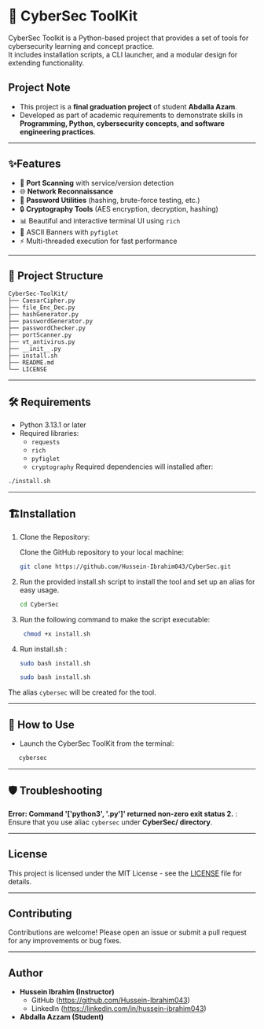 # 🔐 CyberSec ToolKit
CyberSec Toolkit is a Python-based project that provides a set of tools for cybersecurity learning and concept practice.  
It includes installation scripts, a CLI launcher, and a modular design for extending functionality.

## Project Note
- This project is a **final graduation project** of student **Abdalla Azam**.  
- Developed as part of academic requirements to demonstrate skills in **Programming, Python, cybersecurity concepts, and software engineering practices**.
---

## ✨Features
- 🚀 **Port Scanning** with service/version detection  
- 🌐 **Network Reconnaissance**  
- 🔑 **Password Utilities** (hashing, brute-force testing, etc.)  
- 🔒 **Cryptography Tools** (AES encryption, decryption, hashing)  
- 📊 Beautiful and interactive terminal UI using `rich`  
- 🎨 ASCII Banners with `pyfiglet`  
- ⚡ Multi-threaded execution for fast performance

---
## 📂 Project Structure 
```
CyberSec-ToolKit/
├── CaesarCipher.py 
├── file_Enc_Dec.py 
├── hashGenerator.py
├── passwordGenerator.py
├── passwordChecker.py
├── portScanner.py
├── vt_antivirus.py
├── __init__.py
├── install.sh 
├── README.md
└── LICENSE 
```
---
  
## 🛠️ Requirements
- Python 3.13.1 or later
- Required libraries:
  - `requests`
  - `rich`
  - `pyfiglet`
  - `cryptography`
Required dependencies will installed after:
```bash
./install.sh
```

---

## 🏗️Installation

1. Clone the Repository:

   Clone the GitHub repository to your local machine:

   ```bash
   git clone https://github.com/Hussein-Ibrahim043/CyberSec.git

2. Run the provided install.sh script to install the tool and set up an alias for easy usage.
   ```bash
   cd CyberSec
   ```
3. Run the following command to make the script executable:
   ```bash
    chmod +x install.sh
    ```
5.  Run install.sh :
    ```bash
    sudo bash install.sh
    ```
   
    ```bash
    sudo bash install.sh
    ```
   
The alias `cybersec` will be created for the tool.

---

## 🚀 How to Use
   - Launch the CyberSec ToolKit from the terminal:
```bash
   cybersec
```
     
        
---

## 🛡️ Troubleshooting

**Error: Command '['python3', '.py']' returned non-zero exit status 2.** : Ensure that you use aliac `cybersec` under **CyberSec/ directory**.

---

## License

This project is licensed under the MIT License - see the [LICENSE](LICENSE) file for details.

---

## Contributing

Contributions are welcome! Please open an issue or submit a pull request for any improvements or bug fixes.

---

## Author
- **Hussein Ibrahim (Instructor)**
  - GitHub (https://github.com/Hussein-Ibrahim043)
  - LinkedIn (https://linkedin.com/in/hussein-ibrahim043)
- **Abdalla Azzam (Student)**
